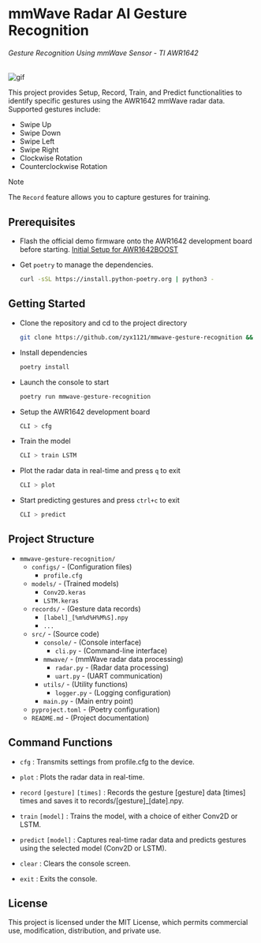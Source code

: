 # mmWave Radar AI Gesture Recognition

###### Gesture Recognition Using mmWave Sensor - TI AWR1642

![gif](https://github.com/zyx1121/mmwave-gesture-recognition/assets/98001197/b271cdad-25c1-46b4-af98-e218882e354b)

This project provides Setup, Record, Train, and Predict functionalities to identify specific gestures using the AWR1642 mmWave radar data. Supported gestures include:

- Swipe Up
- Swipe Down
- Swipe Left
- Swipe Right
- Clockwise Rotation
- Counterclockwise Rotation

> [!NOTE]
> The `Record` feature allows you to capture gestures for training.

## Prerequisites

- Flash the official demo firmware onto the AWR1642 development board before starting.
    [Initial Setup for AWR1642BOOST](https://gist.github.com/zyx1121/0756055fa9138aec81617501e2e5f263)

- Get `poetry` to manage the dependencies.
    ```sh
    curl -sSL https://install.python-poetry.org | python3 -
    ```

## Getting Started

- Clone the repository and cd to the project directory
    ```sh
    git clone https://github.com/zyx1121/mmwave-gesture-recognition && cd mmwave-gesture-recognition
    ```

- Install dependencies
    ```sh
    poetry install
    ```

- Launch the console to start
    ```sh
    poetry run mmwave-gesture-recognition
    ```

- Setup the AWR1642 development board
    ```sh
    CLI > cfg
    ```

- Train the model
    ```sh
    CLI > train LSTM
    ```

- Plot the radar data in real-time and press `q` to exit
    ```sh
    CLI > plot
    ```

- Start predicting gestures and press `ctrl+c` to exit
    ```sh
    CLI > predict
    ```

## Project Structure

- `mmwave-gesture-recognition/`
    - `configs/` - (Configuration files)
        - `profile.cfg`
    - `models/` - (Trained models)
        - `Conv2D.keras`
        - `LSTM.keras`
    - `records/` - (Gesture data records)
        - `[label]_[%m%d%H%M%S].npy`
        - `...`
    - `src/` - (Source code)
        - `console/` - (Console interface)
            - `cli.py` - (Command-line interface)
        - `mmwave/` - (mmWave radar data processing)
            - `radar.py` - (Radar data processing)
            - `uart.py` - (UART communication)
        - `utils/` - (Utility functions)
            - `logger.py` - (Logging configuration)
        - `main.py` - (Main entry point)
    - `pyproject.toml` - (Poetry configuration)
    - `README.md` - (Project documentation)

## Command Functions

- `cfg` : Transmits settings from profile.cfg to the device.

- `plot` : Plots the radar data in real-time.

- `record` `[gesture]` `[times]` : Records the gesture [gesture] data [times] times and saves it to records/[gesture]_[date].npy.

- `train` `[model]` : Trains the model, with a choice of either Conv2D or LSTM.

- `predict` `[model]` : Captures real-time radar data and predicts gestures using the selected model (Conv2D or LSTM).

- `clear` : Clears the console screen.

- `exit` : Exits the console.

## License

This project is licensed under the MIT License, which permits commercial use, modification, distribution, and private use.

